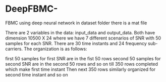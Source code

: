 # DeepFBMC-
FBMC using deep neural network
in dataset folder there is a mat file 

There are 2 variables in the data: input_data  and output_data. Both have dimension 10500 X 24 where we have 7 different scenarios of SNR with 50 samples for each SNR. There are 30 time instants and 24 frequency sub-carriers. The organization is as follows:

first 50 samples for first SNR are in the fist 50 rows 
second 50 samples for second SNR are in the second 50 rows
and so on till 350 rows completed which make first time instant
Then next 350 rows similarly organized for second time instant and so on 
